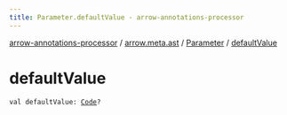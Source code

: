```yaml
---
title: Parameter.defaultValue - arrow-annotations-processor
---
```


[arrow-annotations-processor](../../index.html) / [arrow.meta.ast](../index.html) / [Parameter](index.html) / [defaultValue](./default-value.html)

# defaultValue

`val defaultValue: `[`Code`](../-code/index.html)`?`